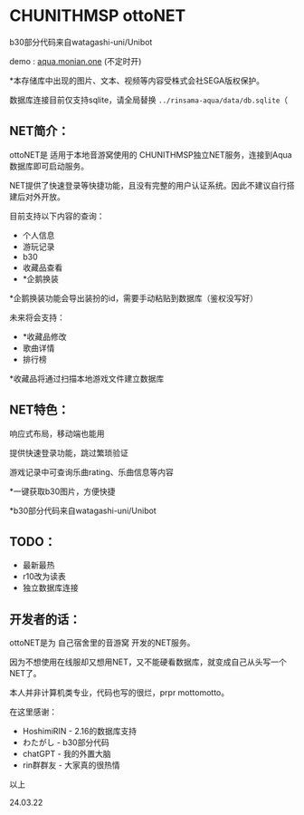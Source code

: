 # CHUNITHMSP ottoNET

b30部分代码来自watagashi-uni/Unibot

demo : [aqua.monian.one](aqua.monian.one) (不定时开)

*本存储库中出现的图片、文本、视频等内容受株式会社SEGA版权保护。

数据库连接目前仅支持sqlite，请全局替换 `../rinsama-aqua/data/db.sqlite`（

## NET简介：

ottoNET是 适用于本地音游窝使用的 CHUNITHMSP独立NET服务，连接到Aqua数据库即可启动服务。

NET提供了快速登录等快捷功能，且没有完整的用户认证系统。因此不建议自行搭建后对外开放。

目前支持以下内容的查询：

- 个人信息
- 游玩记录
- b30
- 收藏品查看
- *企鹅换装

*企鹅换装功能会导出装扮的id，需要手动粘贴到数据库（鉴权没写好）

未来将会支持：

- *收藏品修改
- 歌曲详情
- 排行榜

*收藏品将通过扫描本地游戏文件建立数据库

## NET特色：

响应式布局，移动端也能用

提供快速登录功能，跳过繁琐验证

游戏记录中可查询乐曲rating、乐曲信息等内容

*一键获取b30图片，方便快捷

*b30部分代码来自watagashi-uni/Unibot

## TODO：

- 最新最热
- r10改为读表
- 独立数据库连接

## 开发者的话：

ottoNET是为 自己宿舍里的音游窝 开发的NET服务。

因为不想使用在线服却又想用NET，又不能硬看数据库，就变成自己从头写一个NET了。

本人并非计算机类专业，代码也写的很烂，prpr mottomotto。

在这里感谢：

- HoshimiRIN - 2.16的数据库支持
- わたがし - b30部分代码
- chatGPT - 我的外置大脑
- rin群群友 - 大家真的很热情

以上

24.03.22
